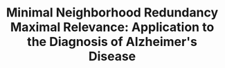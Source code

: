 ---
id:             2015-mnrmr
title:          "Minimal Neighborhood Redundancy Maximal Relevance: Application to the Diagnosis of Alzheimer's Disease"
authors:        <b>Pedro Morgado</b> and Margarida Silveira
venue:          Neurocomputing, Vol. 155, pp. 295-308, May, 2015.
year:           "2015"
thumbnail:      assets/publications/2015-mnrmr/thumbnail.jpg
links:
    paper:        assets/publications/2015-mnrmr/paper.pdf
    bibtex:     assets/publications/2015-mnrmr/ref.txt
other_venues:
    - title:    "Efficient Selection of Non-redundant Features for the Diagnosis of Alzheimer's Disease"
      venue:    International Symposium on Biomedical Imaging (ISBI), San Francisco, CA, 2013.
      highlight:      Oral presentation
      links:
        paper:        assets/publications/2013-mnrmr-isbi/paper.pdf
        bibtex:     assets/publications/2013-mnrmr-isbi/ref.txt
---